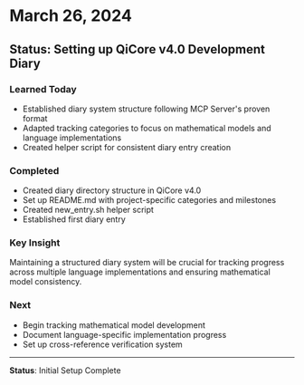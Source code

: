 # March 26, 2024

## Status: Setting up QiCore v4.0 Development Diary

### Learned Today
- Established diary system structure following MCP Server's proven format
- Adapted tracking categories to focus on mathematical models and language implementations
- Created helper script for consistent diary entry creation

### Completed
- Created diary directory structure in QiCore v4.0
- Set up README.md with project-specific categories and milestones
- Created new_entry.sh helper script
- Established first diary entry

### Key Insight
Maintaining a structured diary system will be crucial for tracking progress across multiple language implementations and ensuring mathematical model consistency.

### Next
- Begin tracking mathematical model development
- Document language-specific implementation progress
- Set up cross-reference verification system

---
**Status**: Initial Setup Complete 